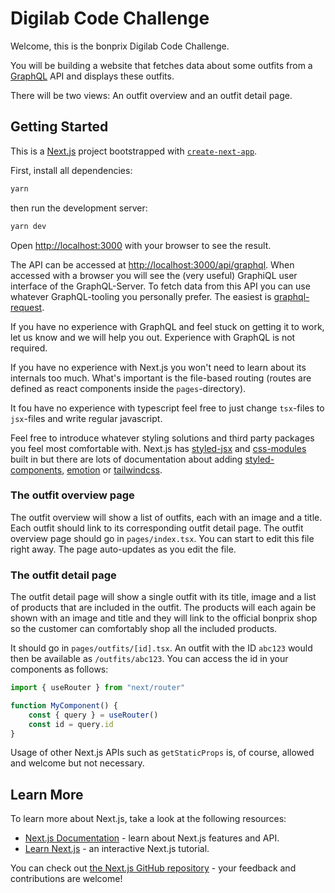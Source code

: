 # Digilab Code Challenge
Welcome, this is the bonprix Digilab Code Challenge.

You will be building a website that fetches data about some outfits
from a [GraphQL](https://graphql.org/) API and displays these outfits.

There will be two views: An outfit overview and an outfit detail page.


## Getting Started
This is a [Next.js](https://nextjs.org/) project bootstrapped with [`create-next-app`](https://github.com/vercel/next.js/tree/canary/packages/create-next-app).

First, install all dependencies:
```bash
yarn
```
then run the development server:
```bash
yarn dev
```

Open [http://localhost:3000](http://localhost:3000) with your browser to see the result.


The API can be accessed at [http://localhost:3000/api/graphql](http://localhost:3000/api/graphql).
When accessed with a browser you will see the (very useful) GraphiQL user interface of the GraphQL-Server.
To fetch data from this API you can use whatever GraphQL-tooling you personally prefer. The easiest is
[graphql-request](https://github.com/prisma-labs/graphql-request).

If you have no experience with GraphQL and feel stuck on getting it to work, let us know and we will
help you out. Experience with GraphQL is not required.

If you have no experience with Next.js you won't need to learn about its internals too much.
What's important is the file-based routing (routes are defined as react components inside the `pages`-directory).

It fou have no experience with typescript feel free to just change `tsx`-files to `jsx`-files and write regular javascript.

Feel free to introduce whatever styling solutions and third party packages you feel most comfortable with.
Next.js has [styled-jsx](https://github.com/vercel/styled-jsx) and [css-modules](https://github.com/css-modules/css-modules) built
in but there are lots of documentation about adding [styled-components](https://styled-components.com/), 
[emotion](https://emotion.sh/docs/introduction) or [tailwindcss](https://tailwindcss.com/).

### The outfit overview page
The outfit overview will show a list of outfits, each with an image and a title.
Each outfit should link to its corresponding outfit detail page.
The outfit overview page should go in `pages/index.tsx`. You can start to edit this file right away.
The page auto-updates as you edit the file.

### The outfit detail page
The outfit detail page will show a single outfit with its title, image and a list of
products that are included in the outfit. The products will each again be shown with an image and title
and they will link to the official bonprix shop so the customer can comfortably shop all the included products.

It should go in `pages/outfits/[id].tsx`. An outfit with the ID `abc123` would then be available as `/outfits/abc123`.
You can access the id in your components as follows:
```jsx
import { useRouter } from "next/router"

function MyComponent() {
    const { query } = useRouter()
    const id = query.id
}
```

Usage of other Next.js APIs such as `getStaticProps` is, of course, allowed and welcome but
not necessary.

## Learn More

To learn more about Next.js, take a look at the following resources:

- [Next.js Documentation](https://nextjs.org/docs) - learn about Next.js features and API.
- [Learn Next.js](https://nextjs.org/learn) - an interactive Next.js tutorial.

You can check out [the Next.js GitHub repository](https://github.com/vercel/next.js/) - your feedback and contributions are welcome!